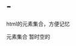 # -
html的元素集合，方便记忆
<!DOCTYPE html>
<html>
  <head>
    <meta charset="utf-8">
    元素集合
  </head>
<body>
  暂时空的
  </body>
  </html>

